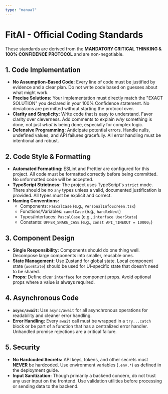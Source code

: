 ```yaml
---
type: "manual"
---
```


# FitAI - Official Coding Standards

These standards are derived from the **MANDATORY CRITICAL THINKING & 100% CONFIDENCE PROTOCOL** and are non-negotiable.

## 1. Code Implementation

*   **No Assumption-Based Code:** Every line of code must be justified by evidence and a clear plan. Do not write code based on guesses about what might work.
*   **Precise Solutions:** Your implementation must directly match the "EXACT SOLUTION" you declared in your 100% Confidence statement. No deviations are permitted without starting the protocol over.
*   **Clarity and Simplicity:** Write code that is easy to understand. Favor clarity over cleverness. Add comments to explain *why* something is done, not just *what* is being done, especially for complex logic.
*   **Defensive Programming:** Anticipate potential errors. Handle nulls, undefined values, and API failures gracefully. All error handling must be intentional and robust.

## 2. Code Style & Formatting

*   **Automated Formatting:** ESLint and Prettier are configured for this project. All code must be formatted correctly before being committed. No unformatted code will be accepted.
*   **TypeScript Strictness:** The project uses TypeScript's `strict` mode. There should be no `any` types unless a valid, documented justification is provided. All types must be explicit and correct.
*   **Naming Conventions:**
    *   Components: `PascalCase` (e.g., `PersonalInfoScreen.tsx`)
    *   Functions/Variables: `camelCase` (e.g., `handleNext`)
    *   Types/Interfaces: `PascalCase` (e.g., `interface UserState`)
    *   Constants: `UPPER_SNAKE_CASE` (e.g., `const API_TIMEOUT = 10000;`)

## 3. Component Design

*   **Single Responsibility:** Components should do one thing well. Decompose large components into smaller, reusable ones.
*   **State Management:** Use Zustand for global state. Local component state (`useState`) should be used for UI-specific state that doesn't need to be shared.
*   **Props:** Define clear `interface` for component props. Avoid optional props where a value is always required.

## 4. Asynchronous Code

*   **`async/await`:** Use `async/await` for all asynchronous operations for readability and cleaner error handling.
*   **Error Handling:** Every `await` call must be wrapped in a `try...catch` block or be part of a function that has a centralized error handler. Unhandled promise rejections are a critical failure.

## 5. Security

*   **No Hardcoded Secrets:** API keys, tokens, and other secrets must **NEVER** be hardcoded. Use environment variables (`.env.*`) as defined in the deployment guide.
*   **Input Sanitization:** Though primarily a backend concern, do not trust any user input on the frontend. Use validation utilities before processing or sending data to the backend.